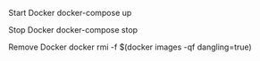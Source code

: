 Start Docker
docker-compose up

Stop Docker
docker-compose stop

Remove Docker
docker rmi -f $(docker images -qf dangling=true)


